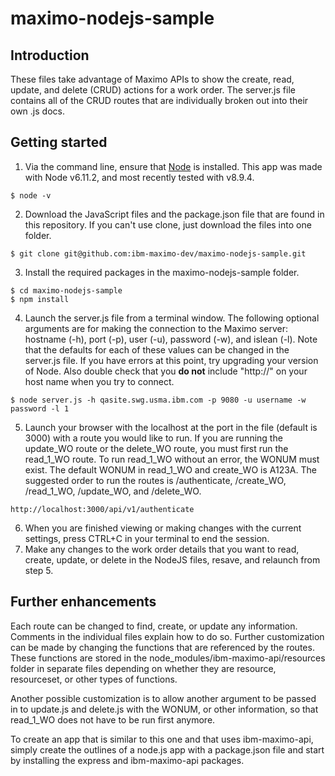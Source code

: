 # maximo-nodejs-sample

## Introduction

These files take advantage of Maximo APIs to show the create, read, update, and delete (CRUD) actions for a work order. The server.js file contains all of the CRUD routes that are individually broken out into their own .js docs.

## Getting started

1. Via the command line, ensure that [Node](https://nodejs.org/en/) is installed. This app was made with Node v6.11.2, and most recently tested with v8.9.4.

```
$ node -v
```
 
2. Download the JavaScript files and the package.json file that are found in this repository. If you can't use clone, just download the files into one folder. 

```
$ git clone git@github.com:ibm-maximo-dev/maximo-nodejs-sample.git
```

3. Install the required packages in the maximo-nodejs-sample folder. 

```
$ cd maximo-nodejs-sample
$ npm install
```

4. Launch the server.js file from a terminal window. The following optional arguments are for making the connection to the Maximo server: hostname (-h), port (-p), user (-u), password (-w), and islean (-l). Note that the defaults for each of these values can be changed in the server.js file. If you have errors at this point, try upgrading your version of Node. Also double check that you **do not** include "http://" on your host name when you try to connect.

```
$ node server.js -h qasite.swg.usma.ibm.com -p 9080 -u username -w password -l 1
```

5. Launch your browser with the localhost at the port in the file (default is 3000) with a route you would like to run. If you are running the update_WO route or the delete_WO route, you must first run the read_1_WO route. To run read_1_WO without an error, the WONUM must exist. The default WONUM in read_1_WO and create_WO is A123A. The suggested order to run the routes is /authenticate, /create_WO, /read_1_WO, /update_WO, and /delete_WO.

```
http://localhost:3000/api/v1/authenticate
```

6. When you are finished viewing or making changes with the current settings, press CTRL+C in your terminal to end the session.
7. Make any changes to the work order details that you want to read, create, update, or delete in the NodeJS files, resave, and relaunch from step 5.

## Further enhancements

Each route can be changed to find, create, or update any information. Comments in the individual files explain how to do so. Further customization can be made by changing the functions that are referenced by the routes. These functions are stored in the node_modules/ibm-maximo-api/resources folder in separate files depending on whether they are resource, resourceset, or other types of functions. 

Another possible customization is to allow another argument to be passed in to update.js and delete.js with the WONUM, or other information, so that read_1_WO does not have to be run first anymore.

To create an app that is similar to this one and that uses ibm-maximo-api, simply create the outlines of a node.js app with a package.json file and start by installing the express and ibm-maximo-api packages. 
